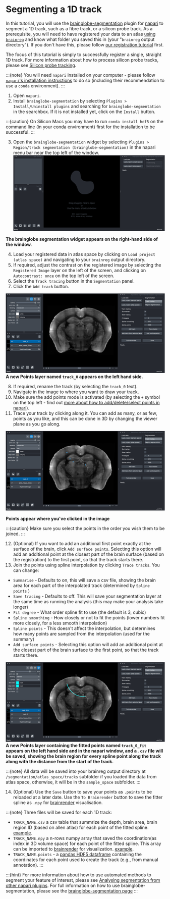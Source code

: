 # Segmenting a 1D track

In this tutorial, you will use the [brainglobe-segmentation](../documentation/brainglobe-segmentation/index.md) plugin for [napari](https://napari.org) to segment a 1D track, such as a fibre track, or a silicon probe track. As a prerequisite, you will need to have registered your data to an atlas [using `brainreg`](../documentation/brainreg/index.md) and know what folder you saved this in (your "`brainreg` output directory"). If you don't have this, please follow [our registration tutorial](./tutorial-whole-brain-registration.md) first.

The focus of this tutorial is simply to successfully register a single, straight 1D track. For more information about how to process silicon probe tracks, please see [Silicon probe tracking](/tutorials/silicon-probe-tracking). 

:::{note}
You will need `napari` installed on your computer - please follow [`napari`'s installation instructions](https://napari.org/stable/tutorials/fundamentals/installation.html) to do so (including their recommendation to use a `conda` environment).
:::

1. Open `napari`.
2. Install `brainglobe-segmentation` by selecting `Plugins > Install/Uninstall plugins` and searching for `brainglobe-segmentation` in the searchbox. If it is not installed yet, click on the `Install` button.

:::{caution}
On Silicon Macs you may have to run `conda install hdf5` on the command line (in your conda environment) first for the installation to be successful.
:::

3. Open the `brainglobe-segmentation` widget by selecting `Plugins > Region/track segmentation (brainglobe-segmentation)` in the napari menu bar near the top left of the window.
![brainglobe segmentation widget](./images/brainglobe-segmentation/brainglobe-segmentation-open-plugin.png)

**The brainglobe segmentation widget appears on the right-hand side of the window.**

4. Load your registered data in atlas space by clicking on `Load project (atlas space)` and navigating to your `brainreg` output directory.
5. If required, adjust the contrast on the registered image by selecting the `Registered Image` layer on the left of the screen, and clicking on `Autocontrast: once` on the top left of the screen.
6. Select the `Track tracing` button in the `Segmentation` panel.
7. Click the `Add track` button.

![Segmenting a 1D track](./images/brainglobe-segmentation/brainglobe-segmentation-added-new-track.png)
**A new Points layer named `track_0` appears on the left hand side.**

8. If required, rename the track (by selecting the `track_0` text).
9. Navigate in the image to where you want to draw your track.
10. Make sure the add points mode is activated (by selecting the `+` symbol on the top left - find out [more about how to add/delete/select points in napari](https://napari.org/stable/howtos/layers/points.html#adding-deleting-and-selecting-points)).
11. Trace your track by clicking along it. You can add as many, or as few, points as you like, and this can be done in 3D by changing the viewer plane as you go along.

![Segmenting a 1D track](./images/brainglobe-segmentation/brainglobe-segmentation-added-points.png)

**Points appear where you've clicked in the image**

:::{caution}
Make sure you select the points in the order you wish them to be joined.
:::

12. (Optional) If you want to add an additional first point exactly at the surface of the brain, click `Add surface points`. Selecting this option will add an additional point at the closest part of the brain surface (based on the registration) to the first point, so that the track starts there.
13. Join the points using spline interpolation by clicking `Trace tracks`. You can change:
  * `Summarise` - Defaults to on, this will save a csv file, showing the brain area for each part of the interpolated track (determined by `Spline points` )
  * `Save tracing` - Defaults to off. This will save your segmentation layer at the same time as running the analysis
  (this may make your analysis take longer)
  * `Fit degree` - What order spline fit to use (the default is 3, cubic)
  * `Spline smoothing` - How closely or not to fit the points (lower numbers fit more closely, for a less smooth interpolation)
  * `Spline points` - This doesn't affect the interpolation, but determines how many points are sampled from the interpolation (used for the summary)
  * `Add surface points` - Selecting this option will add an additional point at the closest part of the brain surface to the first point, so that the track starts there.


![Segmenting a 1D track](./images/brainglobe-segmentation/brainglobe-segmentation-fitted-points.png)
**A new Points layer containing the fitted points named `track_0_fit` appears on the left hand side and in the napari window, and a `.csv` file will be saved, showing the brain region for every spline point along the track along with the distance from the start of the track.**

:::{note}
All data will be saved into your brainreg output directory at `/segmentation/atlas_space/tracks` subfolder if you loaded the data from atlas space, otherwise, it will be in the `sample_space` subfolder.
:::

14. (Optional) Use the `Save` button to save your points as `.points` to be reloaded at a later date. Use the `To Brainrender` button to save the fitter spline as `.npy` for [brainrender](https://github.com/brainglobe/brainrender) visualisation.

:::{note}
Three files will be saved for each 1D track:
+ `TRACK_NAME.csv` a csv table that summrize the depth, brain area, brain region ID (based on allen atlas) for each point of the fitted spline. [example](https://github.com/brainglobe/brainglobe-segmentation/blob/main/tests/data/brainreg_output/segmentation/atlas_space/tracks/test_track.csv). 
+ `TRACK_NAME.npy` a n-rows numpy array that saved the coordination(as index in 3D volume space) for each point of the fitted spline. This array can be imported to [brainrender](https://github.com/brainglobe/brainrender) for visualization. [example](https://github.com/brainglobe/brainglobe-segmentation/blob/main/tests/data/brainreg_output/segmentation/atlas_space/tracks/test_track.npy).
+ `TRACK_NAME.points` - a [pandas HDF5 dataframe](https://pandas.pydata.org/docs/reference/api/pandas.DataFrame.to_hdf.html) containing the coordinates for each point used to create the track (e.g., from manual annotation).
:::

:::{hint}
For more information about how to use automated methods to segment your feature of interest, please see [Analysing segmentation from other napari plugins](../documentation/brainglobe-segmentation/user-guide/analysing-external-segmentation).
For full information on how to use brainglobe-segmentation, please see the [brainglobe-segmentation page](/documentation/brainglobe-segmentation/index)
:::
